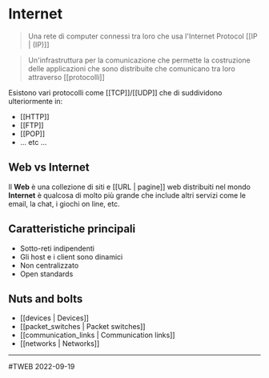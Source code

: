 # Internet
> Una rete di computer connessi tra loro che usa l'Internet Protocol [[IP | (IP)]]

> Un'infrastruttura per la comunicazione che permette la costruzione delle applicazioni che sono distribuite che comunicano tra loro attraverso [[protocolli]]

Esistono vari protocolli come [[TCP]]/[[UDP]] che di suddividono ulteriormente in:
- [[HTTP]]
- [[FTP]]
- [[POP]]
- ... etc ...

## Web vs Internet
Il **Web** è una collezione di siti e [[URL | pagine]] web distribuiti nel mondo
**Internet** è qualcosa di molto più grande che include altri servizi come le email, la chat, i giochi on line, etc.

## Caratteristiche principali
- Sotto-reti indipendenti
- Gli host e i client sono dinamici
- Non centralizzato
- Open standards

## Nuts and bolts
- [[devices | Devices]]
- [[packet_switches | Packet switches]]
- [[communication_links | Communication links]]
- [[networks | Networks]]

---
#TWEB 2022-09-19